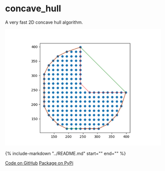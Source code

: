 # concave_hull

A very fast 2D concave hull algorithm.

![](hull.png)

{%
   include-markdown "../README.md"
   start="<!--intro-start-->"
   end="<!--intro-end-->"
%}

<div class="text-center">
<a href="https://github.com/cubao/concave_hull" class="btn btn-primary" role="button">Code on GitHub</a>
<a href="https://pypi.org/project/concave-hull" class="btn btn-primary" role="button">Package on PyPi</a>
</div>

